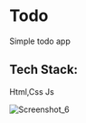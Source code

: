 # Todo
Simple todo app

## Tech Stack:
Html,Css Js

![Screenshot_6](https://user-images.githubusercontent.com/53153822/153556628-08dd58da-3360-4c81-a7bf-96877e860856.jpg)
